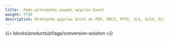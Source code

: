 ```yaml
---
title:  Λύση μετατροπής μορφής αρχείου Excel
weight: 7730
description: Μετατροπή αρχείων Excel σε PDF, DOCX, PPTX, XLS, XLSX, XLSM, XLSB, ODS, ODS, 0761734183418 03481, JPG, BMP, PNG, SVG, TIFF, XPS, MHTML και Markdown.
---
```

{{< blocks/products/pf/agp/conversion-solution >}} 
